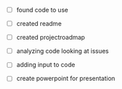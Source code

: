 - [ ] found code to use
- [ ] created readme
- [ ] created projectroadmap
- [ ] analyzing code looking at issues
- [ ] adding input to code 
- [ ] create powerpoint for presentation


